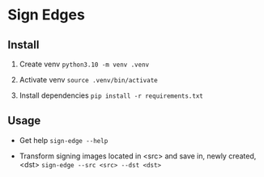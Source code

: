 # Sign Edges
## Install

1. Create venv
`python3.10 -m venv .venv`

2. Activate venv
`source .venv/bin/activate`

3. Install dependencies
`pip install -r requirements.txt`

## Usage

- Get help
`sign-edge --help`

- Transform signing images located in \<src> and save in, newly created, \<dst>
`sign-edge --src <src> --dst <dst>`

